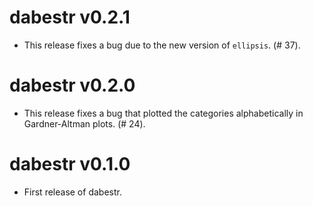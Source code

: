 # dabestr v0.2.1
* This release fixes a bug due to the new version of `ellipsis`. (# 37).

# dabestr v0.2.0

* This release fixes a bug that plotted the categories alphabetically in Gardner-Altman plots. (# 24).

# dabestr v0.1.0

* First release of dabestr.
